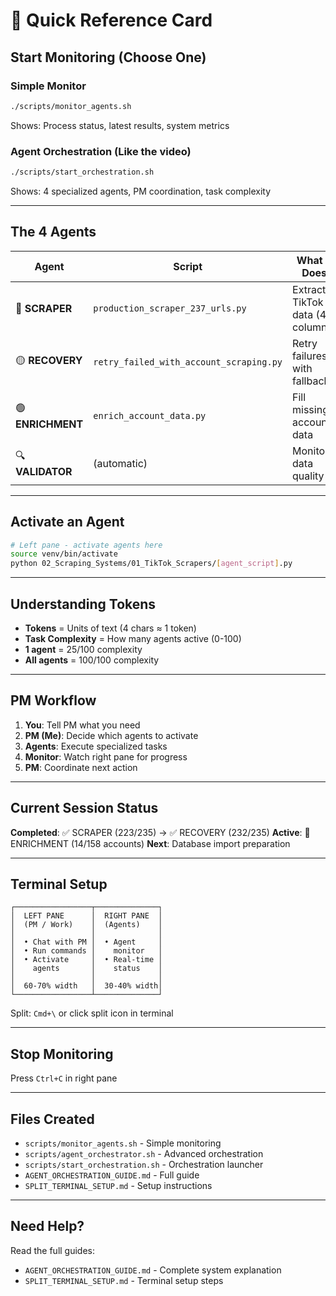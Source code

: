 # 🚀 Quick Reference Card

## Start Monitoring (Choose One)

### Simple Monitor
```bash
./scripts/monitor_agents.sh
```
Shows: Process status, latest results, system metrics

### Agent Orchestration (Like the video)
```bash
./scripts/start_orchestration.sh
```
Shows: 4 specialized agents, PM coordination, task complexity

---

## The 4 Agents

| Agent | Script | What It Does |
|-------|--------|--------------|
| 🔵 **SCRAPER** | `production_scraper_237_urls.py` | Extract TikTok data (43 columns) |
| 🟡 **RECOVERY** | `retry_failed_with_account_scraping.py` | Retry failures with fallback |
| 🟢 **ENRICHMENT** | `enrich_account_data.py` | Fill missing account data |
| 🔍 **VALIDATOR** | (automatic) | Monitor data quality |

---

## Activate an Agent

```bash
# Left pane - activate agents here
source venv/bin/activate
python 02_Scraping_Systems/01_TikTok_Scrapers/[agent_script].py
```

---

## Understanding Tokens

- **Tokens** = Units of text (4 chars ≈ 1 token)
- **Task Complexity** = How many agents active (0-100)
- **1 agent** = 25/100 complexity
- **All agents** = 100/100 complexity

---

## PM Workflow

1. **You**: Tell PM what you need
2. **PM (Me)**: Decide which agents to activate
3. **Agents**: Execute specialized tasks
4. **Monitor**: Watch right pane for progress
5. **PM**: Coordinate next action

---

## Current Session Status

**Completed**: ✅ SCRAPER (223/235) → ✅ RECOVERY (232/235)
**Active**: 🔄 ENRICHMENT (14/158 accounts)
**Next**: Database import preparation

---

## Terminal Setup

```
┌─────────────────┬──────────────┐
│  LEFT PANE      │  RIGHT PANE  │
│  (PM / Work)    │  (Agents)    │
│                 │              │
│  • Chat with PM │  • Agent     │
│  • Run commands │    monitor   │
│  • Activate     │  • Real-time │
│    agents       │    status    │
│                 │              │
│  60-70% width   │  30-40% width│
└─────────────────┴──────────────┘
```

Split: `Cmd+\` or click split icon in terminal

---

## Stop Monitoring

Press `Ctrl+C` in right pane

---

## Files Created

- `scripts/monitor_agents.sh` - Simple monitoring
- `scripts/agent_orchestrator.sh` - Advanced orchestration
- `scripts/start_orchestration.sh` - Orchestration launcher
- `AGENT_ORCHESTRATION_GUIDE.md` - Full guide
- `SPLIT_TERMINAL_SETUP.md` - Setup instructions

---

## Need Help?

Read the full guides:
- `AGENT_ORCHESTRATION_GUIDE.md` - Complete system explanation
- `SPLIT_TERMINAL_SETUP.md` - Terminal setup steps
